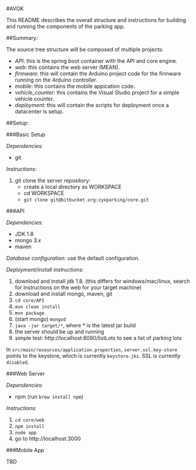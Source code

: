 #AVOK

This README describes the overall structure and instructions for building and running the components of the parking app.


##Summary:

The source tree structure will be composed of multiple projects:

- *API*: this is the spring boot container with the API and core engine.
- *web*: this contains the web server (MEAN).
- *firmware*: this will contain the Arduino project code for the firmware running on the Arduino controller.
- *mobile*: this contains the mobile appication code.
- *vehicle_counter*: this contains the Visual Studio project for a simple vehicle counter.
- *deployment*: this will contain the scripts for deployment once a datacenter is setup.


##Setup:

###Basic Setup

*Dependencies:*

- git

*Instructions:*

1. git clone the server repository:
    - create a local directory as WORKSPACE
    - cd WORKSPACE
    - `git clone git@bitbucket.org:zyxparking/core.git`

###API

*Dependencies:*

- JDK 1.8
- mongo 3.x
- maven

*Database configuration:* use the default configuration.
	
*Deployment/install instructions:*
	
1. download and install jdk 1.8. (this differs for windows/mac/linux, search for instructions on the web for your target machine)
2. download and install mongo, maven, git
3. `cd core/API`
4. `mvn clean install`
5. `mvn package`
6. (start mongo) `mongod`
7. `java -jar target/*`, where * is the latest jar build
8. the server should be up and running
9. simple test: http://localhost:8080/listLots to see a list of parking lots

In `src/main/resources/application.properties`, `server.ssl.key-store` points to the keystore, which is currently `keystore.jks`. SSL is currently `disabled`.

###Web Server

*Dependencies:*

- npm (run `brew install npm`)

*Instructions:*

1. `cd core/web`
2. `npm install`
3. `node app`
4. go to http://localhost:3000

###Mobile App

TBD
